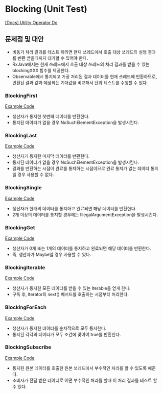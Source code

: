 
# Blocking (Unit Test)

[[Docs] Utility Operator Do](https://reactivex.io/documentation/operators/do.html)

## 문제점 및 대안

- 비동기 처리 결과를 테스트 하려면 현재 쓰레드에서 호출 대상 쓰레드의 실행 결과를 반환 받을때까지 대기할 수 있어야 한다.
- RxJava에서는 현재 쓰레드에서 호출 대상 쓰레드의 처리 결과를 받을 수 있는 blockingXXX 함수를 제공한다.
- Observable에서 통지되고 가공 처리된 결과 데이터를 현재 쓰레드에 반환하므로, 반환된 결과 값과 예상되는 기대값을 비교해서 단위 테스트를 수행할 수 있다.


### BlockingFirst

[Example Code](../src/test/java/me/zeroest/rxjava/blocking_xxx/BlockingFirstTest.java)

- 생산자가 통지한 첫번째 데이터를 반환한다.
- 통지된 데이터가 없을 경우 NoSuchElementException을 발생시킨다.

### BlockingLast

[Example Code](../src/test/java/me/zeroest/rxjava/blocking_xxx/BlockingLastTest.java)

- 생산자가 통지한 마지막 데이터를 반환한다.
- 통지된 데이터가 없을 경우 NoSuchElementException을 발생시킨다.
- 결과를 반환하는 시점이 완료를 통지하는 시점이므로 완료 통지가 없는 데이터 통지일 경우 사용할 수 없다.

### BlockingSingle

[Example Code](../src/test/java/me/zeroest/rxjava/blocking_xxx/BlockingSingleTest.java)

- 생산자가 한개의 데이터를 통지하고 완료되면 해당 데이터를 반환한다.
- 2개 이상의 데이터를 통지할 경우에는 IllegalArgumentException을 발생시킨다.

### BlockingGet

[Example Code](../src/test/java/me/zeroest/rxjava/blocking_xxx/BlockingGetTest.java)

- 생산자가 0개 또는 1개의 데이터를 통지하고 완료되면 해당 데이터를 반환한다.
- 즉, 생산자가 Maybe일 경우 사용할 수 있다.

### BlockingIterable

[Example Code](../src/test/java/me/zeroest/rxjava/blocking_xxx/BlockingIterableTest.java)

- 생산자가 통지한 모든 데이터를 받을 수 있는 Iterable을 얻게 한다.
- 구독 후, Iterator의 next() 메서드를 호출하는 시점부터 처리한다.

### BlockingForEach

[Example Code](../src/test/java/me/zeroest/rxjava/blocking_xxx/BlockingForEachTest.java)

- 생산자가 통지한 데이터를 순차적으로 모두 통지한다.
- 통지된 각각의 데이터가 모두 조건에 맞아야 true를 반환한다.

### BlockingSubscribe

[Example Code](../src/test/java/me/zeroest/rxjava/blocking_xxx/BlockingSubscribeTest.java)

- 통지된 원본 데이터를 호출한 원본 쓰레드에서 부수적인 처리를 할 수 있도록 해준다.
- 소비자가 전달 받은 데이터로 어떤 부수적인 처리를 할때 이 처리 결과를 테스트 할 수 있다.
